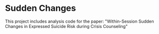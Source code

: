 # Sudden Changes
This project includes analysis code for the paper: "Within-Session Sudden Changes in Expressed Suicide Risk during Crisis Counseling"
